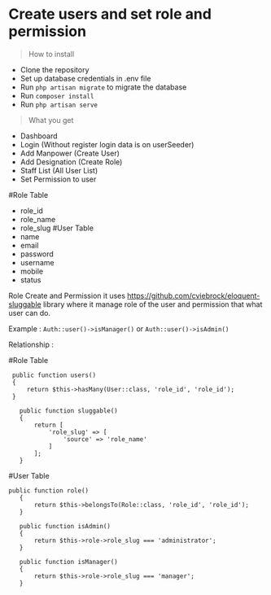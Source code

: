# Create users and set role and permission 
> How to install
 - Clone the repository
 - Set up database credentials in .env file
 - Run `php artisan migrate` to migrate the database
 - Run `composer install`
 - Run `php artisan serve`
 
> What you get
 - Dashboard 
 - Login (Without register login data is on userSeeder)
 - Add Manpower (Create User)
 - Add Designation (Create Role)
 - Staff List (All User List)
 - Set Permission to user

#Role Table
 - role_id
 - role_name
 - role_slug
#User Table
 - name
 - email
 - password
 - username
 - mobile
 - status 
 
 Role Create and Permission it uses https://github.com/cviebrock/eloquent-sluggable library where it manage role of the user and permission that what user can do.
 
 Example : `Auth::user()->isManager()` or `Auth::user()->isAdmin()`
 
 Relationship : 
 
 #Role Table
 ```
  public function users()
  {
      return $this->hasMany(User::class, 'role_id', 'role_id');
  }
    
    public function sluggable()
    {
        return [
            'role_slug' => [
                'source' => 'role_name'
            ]
        ];
    }
 ```
 
 #User Table
 
 ```
 public function role()
    {
        return $this->belongsTo(Role::class, 'role_id', 'role_id');
    }

    public function isAdmin() 
    {
        return $this->role->role_slug === 'administrator';
    }

    public function isManager() 
    {
        return $this->role->role_slug === 'manager';
    }
    
 ```
 
